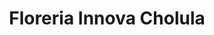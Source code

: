 ---
title: "Floreria Innova Cholula"
url: /cholula-puebla/floreria-innova-cholula/
shop: floristería
---